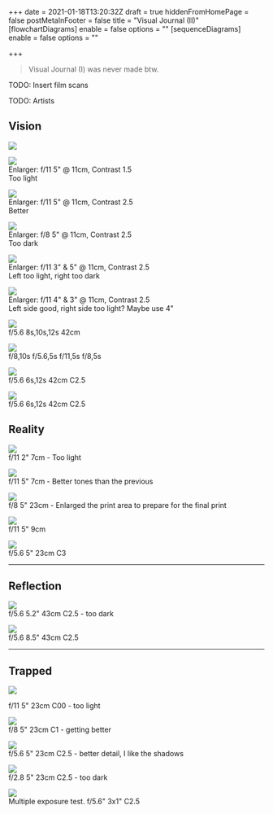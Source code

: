 +++
date = 2021-01-18T13:20:32Z
draft = true
hiddenFromHomePage = false
postMetaInFooter = false
title = "Visual Journal (II)"
[flowchartDiagrams]
enable = false
options = ""
[sequenceDiagrams]
enable = false
options = ""

+++
> Visual Journal (I) was never made btw.

TODO: Insert film scans

TODO: Artists

## Vision

![](/uploads/vision/f11-5s-11cm-c2-5-ii.jpg)

![](/uploads/vision/f11-5s-11cm-c1-5.jpg)  
Enlarger: f/11 5" @ 11cm, Contrast 1.5  
Too light

![](/uploads/vision/f11-5s-11cm-c2-5.jpg)  
Enlarger: f/11 5" @ 11cm, Contrast 2.5  
Better

![](/uploads/vision/f8-5s-11cm-c2-5.jpg)  
Enlarger: f/8 5" @ 11cm, Contrast 2.5  
Too dark

![](/uploads/vision/f11-3s-5s-11cm-c2-5.jpg)  
Enlarger: f/11 3" & 5" @ 11cm, Contrast 2.5  
Left too light, right too dark

![](/uploads/vision/f11-4s-3s-11cm-c2-5.jpg)  
Enlarger: f/11 4" & 3" @ 11cm, Contrast 2.5  
Left side good, right side too light? Maybe use 4"

![](/uploads/f5-6-8s-10s-12s-42cm.jpg)  
f/5.6 8s,10s,12s 42cm

![](/uploads/f8-10s-f5-6-5s-f11-5s-f8-5s.jpg)  
f/8,10s f/5.6,5s f/11,5s f/8,5s

![](/uploads/f5-6-6s-12s-42cm-c2-5.jpg)  
f/5.6 6s,12s 42cm C2.5

![](/uploads/f5-6-6s-12s-42cm-c2-5-_2.jpg)  
f/5.6 6s,12s 42cm C2.5

## Reality

![](/uploads/f11-2s-7cm.jpg)  
f/11 2" 7cm - Too light

![](/uploads/f11-5s-7cm.jpg)  
f/11 5" 7cm - Better tones than the previous

![](/uploads/f8-5s-23cm.jpg)  
f/8 5" 23cm - Enlarged the print area to prepare for the final print

![](/uploads/f11-5s-9cm.jpg)  
f/11 5" 9cm

![](/uploads/f5-6-5s-23cm-c3.jpg)  
f/5.6 5" 23cm C3

***

## Reflection

![](/uploads/f5-6-5-2s-43cm-c2-5.jpg)  
f/5.6 5.2" 43cm C2.5 - too dark

![](/uploads/f5-6-8-5s-43cm-c2-5.jpg)  
 f/5.6 8.5" 43cm C2.5

***

## Trapped

![](/uploads/f11-5s-23cm-c00.jpg)

f/11 5" 23cm C00 - too light

![](/uploads/f8-5s-23cm-c1.jpg)  
f/8 5" 23cm C1 - getting better

![](/uploads/f5-6-23cm-5s-c2-5.jpg)  
f/5.6 5" 23cm C2.5 - better detail, I like the shadows

![](/uploads/f5-6-5s-23cm-c2-5.jpg)  
f/2.8 5" 23cm C2.5 - too dark

![](/uploads/f5-6-fx1s-c2-5.jpg)  
Multiple exposure test. f/5.6" 3x1" C2.5